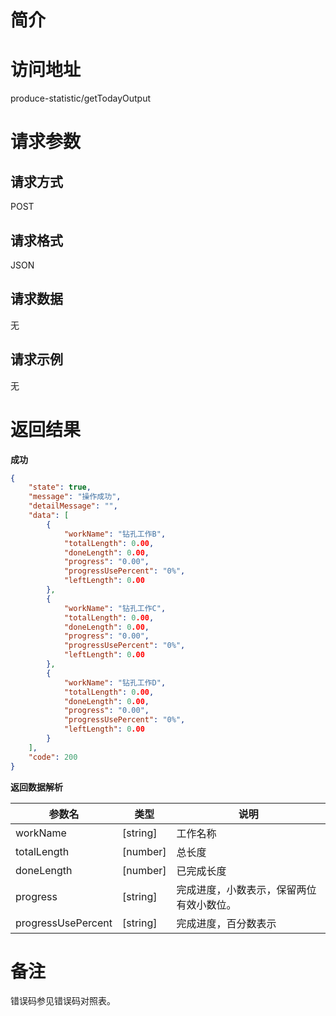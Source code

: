 # 简介

# 访问地址
produce-statistic/getTodayOutput

# 请求参数

## 请求方式
POST

## 请求格式
JSON

## 请求数据
无

## 请求示例
无

# 返回结果
**成功**
```json
{
    "state": true,
    "message": "操作成功",
    "detailMessage": "",
    "data": [
        {
            "workName": "钻孔工作B",
            "totalLength": 0.00,
            "doneLength": 0.00,
            "progress": "0.00",
            "progressUsePercent": "0%",
            "leftLength": 0.00
        },
        {
            "workName": "钻孔工作C",
            "totalLength": 0.00,
            "doneLength": 0.00,
            "progress": "0.00",
            "progressUsePercent": "0%",
            "leftLength": 0.00
        },
        {
            "workName": "钻孔工作D",
            "totalLength": 0.00,
            "doneLength": 0.00,
            "progress": "0.00",
            "progressUsePercent": "0%",
            "leftLength": 0.00
        }
    ],
    "code": 200
} 
```

**返回数据解析**

|参数名|类型|说明|
|-|-|-|
|workName|[string]|工作名称|
|totalLength|[number]|总长度|
|doneLength|[number]|已完成长度|
|progress|[string]|完成进度，小数表示，保留两位有效小数位。|
|progressUsePercent|[string]|完成进度，百分数表示|

# 备注
错误码参见错误码对照表。